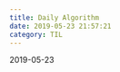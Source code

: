 ```yaml
---
title: Daily Algorithm
date: 2019-05-23 21:57:21
category: TIL
---
```

2019-05-23
<!--stackedit_data:
eyJoaXN0b3J5IjpbLTEzMzM4MjE3NDFdfQ==
-->